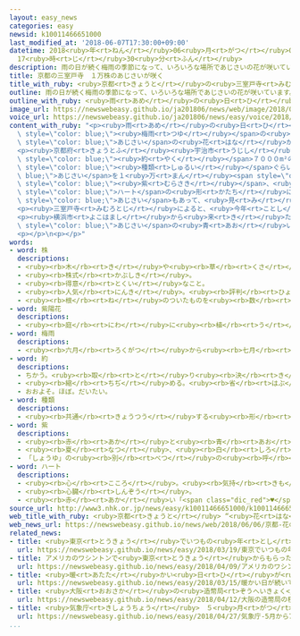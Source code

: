 ```yaml
---
layout: easy_news
categories: easy
newsid: k10011466651000
last_modified_at: '2018-06-07T17:30:00+09:00'
datetime: 2018<ruby>年<rt>ねん</rt></ruby>06<ruby>月<rt>がつ</rt></ruby>07<ruby>日<rt>にち</rt></ruby>
  17<ruby>時<rt>じ</rt></ruby>30<ruby>分<rt>ふん</rt></ruby>
description: 雨の日が続く梅雨の季節になって、いろいろな場所であじさいの花が咲いています。
title: 京都の三室戸寺　１万株のあじさいが咲く
title_with_ruby: <ruby>京都<rt>きょうと</rt></ruby>の<ruby>三室戸寺<rt>みむろとじ</rt></ruby>　１<ruby>万<rt>まん</rt></ruby><ruby>株<rt>かぶ</rt></ruby>のあじさいが<ruby>咲<rt>さ</rt></ruby>く
outline: 雨の日が続く梅雨の季節になって、いろいろな場所であじさいの花が咲いています。
outline_with_ruby: <ruby>雨<rt>あめ</rt></ruby>の<ruby>日<rt>ひ</rt></ruby>が<ruby>続<rt>つづ</rt></ruby>く<ruby>梅雨<rt>つゆ</rt></ruby>の<ruby>季節<rt>きせつ</rt></ruby>になって、いろいろな<ruby>場所<rt>ばしょ</rt></ruby>であじさいの<ruby>花<rt>はな</rt></ruby>が<ruby>咲<rt>さ</rt></ruby>いています。
image_url: https://newswebeasy.github.io/ja201806/news/web/image/2018/06/06/K10011466651_1806061454_1806061458_01_02.jpg
voice_url: https://newswebeasy.github.io/ja201806/news/easy/voice/2018/06/07/k10011466651000.mp4
content_with_ruby: "<p><ruby>雨<rt>あめ</rt></ruby>の<ruby>日<rt>ひ</rt></ruby>が<ruby>続<rt>つづ</rt></ruby>く<span\
  \ style=\"color: blue;\"><ruby>梅雨<rt>つゆ</rt></ruby></span>の<ruby>季節<rt>きせつ</rt></ruby>になって、いろいろな<ruby>場所<rt>ばしょ</rt></ruby>で<span\
  \ style=\"color: blue;\">あじさい</span>の<ruby>花<rt>はな</rt></ruby>が<ruby>咲<rt>さ</rt></ruby>いています。</p>\n\
  <p><ruby>京都府<rt>きょうとふ</rt></ruby><ruby>宇治市<rt>うじし</rt></ruby>にある<ruby>三室戸寺<rt>みむろとじ</rt></ruby>は、<span\
  \ style=\"color: blue;\"><ruby>約<rt>やく</rt></ruby></span>７０００m²の<ruby>庭<rt>にわ</rt></ruby>に５０<span\
  \ style=\"color: blue;\"><ruby>種類<rt>しゅるい</rt></ruby></span>ぐらいの<span style=\"color:\
  \ blue;\">あじさい</span>を１<ruby>万<rt>まん</rt></ruby><span style=\"color: blue;\"><ruby>株<rt>かぶ</rt></ruby></span><ruby>植<rt>う</rt></ruby>えています。<ruby>今月<rt>こんげつ</rt></ruby>になって、<ruby>青<rt>あお</rt></ruby>や<span\
  \ style=\"color: blue;\"><ruby>紫<rt>むらさき</rt></ruby></span>、<ruby>白<rt>しろ</rt></ruby>などの<ruby>花<rt>はな</rt></ruby>が<ruby>咲<rt>さ</rt></ruby>き<ruby>始<rt>はじ</rt></ruby>めました。<span\
  \ style=\"color: blue;\">ハート</span>の<ruby>形<rt>かたち</rt></ruby>に<ruby>見<rt>み</rt></ruby>える<span\
  \ style=\"color: blue;\">あじさい</span>もあって、<ruby>見<rt>み</rt></ruby>にきた<ruby>人<rt>ひと</rt></ruby>は<ruby>写真<rt>しゃしん</rt></ruby>を<ruby>撮<rt>と</rt></ruby>っていました。</p>\n\
  <p><ruby>三室戸寺<rt>みむろとじ</rt></ruby>によると、<ruby>今年<rt>ことし</rt></ruby>は<ruby>春<rt>はる</rt></ruby>が<ruby>暖<rt>あたた</rt></ruby>かかったため、いつもの<ruby>年<rt>とし</rt></ruby>より１<ruby>週間<rt>しゅうかん</rt></ruby>ぐらい<ruby>早<rt>はや</rt></ruby>く<ruby>花<rt>はな</rt></ruby>が<ruby>咲<rt>さ</rt></ruby>き<ruby>始<rt>はじ</rt></ruby>めました。<ruby>今月<rt>こんげつ</rt></ruby>の<ruby>終<rt>お</rt></ruby>わりごろまできれいな<ruby>花<rt>はな</rt></ruby>を<ruby>楽<rt>たの</rt></ruby>しむことができそうです。</p>\n\
  <p><ruby>横浜市<rt>よこはまし</rt></ruby>から<ruby>来<rt>き</rt></ruby>た<ruby>女性<rt>じょせい</rt></ruby>は、「<ruby>雨<rt>あめ</rt></ruby>にぬれて、<span\
  \ style=\"color: blue;\">あじさい</span>の<ruby>青<rt>あお</rt></ruby>い<ruby>色<rt>いろ</rt></ruby>がとてもきれいに<ruby>見<rt>み</rt></ruby>えました」と<ruby>話<rt>はな</rt></ruby>していました。</p>\n\
  <p></p>\n<p></p>"
words:
- word: 株
  descriptions:
  - <ruby><rb>木</rb><rt>き</rt></ruby>や<ruby><rb>草</rb><rt>くさ</rt></ruby>の<ruby><rb>根</rb><rt>ね</rt></ruby>もと。
  - <ruby><rb>株式</rb><rt>かぶしき</rt></ruby>。
  - <ruby><rb>得意</rb><rt>とくい</rt></ruby>なこと。
  - <ruby><rb>人気</rb><rt>にんき</rt></ruby>。<ruby><rb>評判</rb><rt>ひょうばん</rt></ruby>。
  - <ruby><rb>根</rb><rt>ね</rt></ruby>のついたものを<ruby><rb>数</rb><rt>かぞ</rt></ruby>えることば。
- word: 紫陽花
  descriptions:
  - <ruby><rb>庭</rb><rt>にわ</rt></ruby>に<ruby><rb>植</rb><rt>う</rt></ruby>える<ruby><rb>木</rb><rt>き</rt></ruby>。<ruby><rb>葉</rb><rt>は</rt></ruby>は<ruby><rb>楕円形</rb><rt>だえんけい</rt></ruby>で<ruby><rb>大</rb><rt>おお</rt></ruby>きく、<ruby><rb>梅雨</rb><rt>つゆ</rt></ruby>のころに<ruby><rb>小</rb><rt>ちい</rt></ruby>さな<ruby><rb>青</rb><rt>あお</rt></ruby>むらさき<ruby><rb>色</rb><rt>いろ</rt></ruby>などの<ruby><rb>花</rb><rt>はな</rt></ruby>がまるく<ruby><rb>集</rb><rt>あつ</rt></ruby>まって<ruby><rb>咲</rb><rt>さ</rt></ruby>く。めしべがなく、<ruby><rb>種</rb><rt>たね</rt></ruby>はできない。
- word: 梅雨
  descriptions:
  - <ruby><rb>六月</rb><rt>ろくがつ</rt></ruby>から<ruby><rb>七月</rb><rt>しちがつ</rt></ruby>にかけて<ruby><rb>降</rb><rt>ふ</rt></ruby>り<ruby><rb>続</rb><rt>つづ</rt></ruby>く<ruby><rb>雨</rb><rt>あめ</rt></ruby>。また、その<ruby><rb>季節</rb><rt>きせつ</rt></ruby>。ばいう。
- word: 約
  descriptions:
  - ちかう。<ruby><rb>取</rb><rt>と</rt></ruby>り<ruby><rb>決</rb><rt>き</rt></ruby>める。
  - <ruby><rb>縮</rb><rt>ちぢ</rt></ruby>める。<ruby><rb>省</rb><rt>はぶ</rt></ruby>く。<ruby><rb>簡単</rb><rt>かんたん</rt></ruby>にする。
  - おおよそ。ほぼ。だいたい。
- word: 種類
  descriptions:
  - <ruby><rb>共通</rb><rt>きょうつう</rt></ruby>する<ruby><rb>形</rb><rt>かたち</rt></ruby>や<ruby><rb>性質</rb><rt>せいしつ</rt></ruby>によって<ruby><rb>分</rb><rt>わ</rt></ruby>けたもの。
- word: 紫
  descriptions:
  - <ruby><rb>赤</rb><rt>あか</rt></ruby>と<ruby><rb>青</rb><rt>あお</rt></ruby>の<ruby><rb>混</rb><rt>ま</rt></ruby>じった<ruby><rb>色</rb><rt>いろ</rt></ruby>。
  - <ruby><rb>夏</rb><rt>なつ</rt></ruby>、<ruby><rb>白</rb><rt>しろ</rt></ruby>い<ruby><rb>小花</rb><rt>こばな</rt></ruby>をつける<ruby><rb>草</rb><rt>くさ</rt></ruby>。<ruby><rb>根</rb><rt>ね</rt></ruby>からむらさき<ruby><rb>色</rb><rt>いろ</rt></ruby>の<ruby><rb>染料</rb><rt>せんりょう</rt></ruby>をとる。
  - 「しょうゆ」の<ruby><rb>別</rb><rt>べつ</rt></ruby>の<ruby><rb>呼</rb><rt>よ</rt></ruby>び<ruby><rb>方</rb><rt>かた</rt></ruby>。
- word: ハート
  descriptions:
  - <ruby><rb>心</rb><rt>こころ</rt></ruby>。<ruby><rb>気持</rb><rt>きも</rt></ruby>ち。
  - <ruby><rb>心臓</rb><rt>しんぞう</rt></ruby>。
  - <ruby><rb>赤</rb><rt>あか</rt></ruby>い「<span class="dic_red">♥</span>」のしるしのついたトランプのカード。
source_url: http://www3.nhk.or.jp/news/easy/k10011466651000/k10011466651000.html
web_title_with_ruby: <ruby>京都<rt>きょうと</rt></ruby> “<ruby>花<rt>はな</rt></ruby>の<ruby>寺<rt>てら</rt></ruby>”の<ruby>アジサイ<rt>あじさい</rt></ruby><ruby>庭園<rt>ていえん</rt></ruby>が<ruby>見頃<rt>みごろ</rt></ruby>
web_news_url: https://newswebeasy.github.io/news/web/2018/06/06/京都-花の寺のアジサイ庭園が見頃
related_news:
- title: <ruby>東京<rt>とうきょう</rt></ruby>でいつもの<ruby>年<rt>とし</rt></ruby>より<ruby>９日<rt>ここのか</rt></ruby><ruby>早<rt>はや</rt></ruby>く<ruby>桜<rt>さくら</rt></ruby>が<ruby>咲<rt>さ</rt></ruby>き<ruby>始<rt>はじ</rt></ruby>める
  url: https://newswebeasy.github.io/news/easy/2018/03/19/東京でいつもの年より9日早く桜が咲き始める
- title: アメリカのワシントンで<ruby>東京<rt>とうきょう</rt></ruby>からもらった<ruby>桜<rt>さくら</rt></ruby>の<ruby>花<rt>はな</rt></ruby>が<ruby>咲<rt>さ</rt></ruby>く
  url: https://newswebeasy.github.io/news/easy/2018/04/09/アメリカのワシントンで東京からもらった桜の花が咲く
- title: <ruby>暖<rt>あたた</rt></ruby>かい<ruby>日<rt>ひ</rt></ruby>が<ruby>続<rt>つづ</rt></ruby>いて<ruby>桜<rt>さくら</rt></ruby>が<ruby>咲<rt>さ</rt></ruby>く<ruby>日<rt>ひ</rt></ruby>が<ruby>早<rt>はや</rt></ruby>くなりそう
  url: https://newswebeasy.github.io/news/easy/2018/03/15/暖かい日が続いて桜が咲く日が早くなりそう
- title: <ruby>大阪<rt>おおさか</rt></ruby>の<ruby>造幣局<rt>ぞうへいきょく</rt></ruby>の「<ruby>桜<rt>さくら</rt></ruby>の<ruby>通<rt>とお</rt></ruby>り<ruby>抜<rt>ぬ</rt></ruby>け」が<ruby>始<rt>はじ</rt></ruby>まって<ruby>花<rt>はな</rt></ruby>を<ruby>楽<rt>たの</rt></ruby>しむ
  url: https://newswebeasy.github.io/news/easy/2018/04/12/大阪の造幣局の桜の通り抜けが始まって花を楽しむ
- title: <ruby>気象庁<rt>きしょうちょう</rt></ruby>　５<ruby>月<rt>がつ</rt></ruby>から７<ruby>月<rt>がつ</rt></ruby>は<ruby>暑<rt>あつ</rt></ruby>くて<ruby>梅雨<rt>つゆ</rt></ruby>には<ruby>雨<rt>あめ</rt></ruby>が<ruby>多<rt>おお</rt></ruby>くなりそう
  url: https://newswebeasy.github.io/news/easy/2018/04/27/気象庁-5月から7月は暑くて梅雨には雨が多くなりそう
...
```

